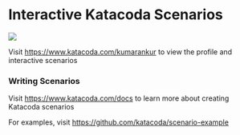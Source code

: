 # Interactive Katacoda Scenarios

[![](http://shields.katacoda.com/katacoda/kumarankur/count.svg)](https://www.katacoda.com/kumarankur "Get your profile on Katacoda.com")

Visit https://www.katacoda.com/kumarankur to view the profile and interactive scenarios

### Writing Scenarios
Visit https://www.katacoda.com/docs to learn more about creating Katacoda scenarios

For examples, visit https://github.com/katacoda/scenario-example
